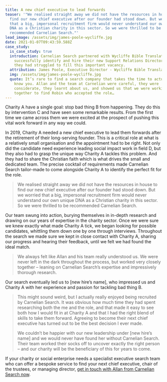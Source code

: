 ```yaml
---
title: A new chief executive to lead forwards
teaser: '"We realised straight away we did not have the resources in house to
  find our new chief executive after our founder had stood down. But we worried
  that a big, impersonal recruitment firm would never understand our own unique
  DNA as a Christian charity in this sector. So we were thrilled to be
  recommended Carnelian Search."'
lead_image: /assets/img/james-poole-wycliffe.jpg
date: 2021-01-07T09:43:59.588Z
case_study:
  is_case_study: true
  introduction: Carnelian Search partnered with Wycliffe Bible Translators to
    successfully identify and hire their new Support Relations Director after
    they had struggled to fill this important vacancy.
  attribution: James Poole, Executive Director - Wycliffe Bible Translators
  img: /assets/img/james-poole-wycliffe.jpg
  quote: It’s rare to find a search company that takes the time to actually get to
    know you. Allan and the team at Carnelian were careful, they were
    considerate, they learnt about us, and showed us that we were working
    together to find Robin who accepted the role…
---
```


Charity A have a single goal: stop bad thing B from happening. They do this by intervention C and have seen some remarkable results. From the first time we came across them we were excited at the prospect of pushing this vital work forward in any way we could.

In 2019, Charity A needed a new chief executive to lead them forwards after the retirement of their long-serving founder. This is a critical role at what is a relatively small organisation and the appointment had to be right. Not only did the candidate need experience leading social impact work in field D, but they also had to grasp the unique way Charity A tackles this problem. And they had to share the Christian faith which is what drives the small and dedicated team. The precise cocktail of requirements made Carnelian Search tailor-made to come alongside Charity A to identify the perfect fit for the role.

> We realised straight away we did not have the resources in house to find our new chief executive after our founder had stood down. But we worried that a big, impersonal recruitment firm would never understand our own unique DNA as a Christian charity in this sector. So we were thrilled to be recommended Carnelian Search.

Our team swung into action, burying themselves in in-depth research and drawing on our years of expertise in the charity sector. Once we were sure we knew exactly what made Charity A tick, we began looking for possible candidates, whittling them down one by one through interviews. Throughout the search we made sure we kept in close contact with Charity A, sharing our progress and hearing their feedback, until we felt we had found the ideal match.

> We always felt like Allan and his team really understood us. We were never left in the dark throughout the process, but worked very closely together – leaning on Carnelian Search’s expertise and impressively thorough research.

Our search eventually led us to \[new hire’s name], who impressed us and Charity A with her experience and passion for tackling bad thing B.

> This might sound weird, but I actually really enjoyed being recruited by Carnelian Search. It was obvious how much time they had spent researching both the me and the role, and that made it easy to see both how I would fit in at Charity A and that I had the right blend of skills to take them forward. Agreeing to become their next chief executive has turned out to be the best decision I ever made.
>
> We couldn’t be happier with our new leadership under \[new hire’s name] and we would never have found her without Carnelian Search. Their team worked their socks off to uncover exactly the right person – and our charity will be the beneficiary of this for years to come.

If your charity or social enterprise needs a specialist executive search team who can offer a bespoke service to find your next chief executive, chair of the trustees, or managing director, [get in touch with Allan from Carnelian Search now](/#contact).
